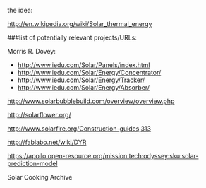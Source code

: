 the idea:

http://en.wikipedia.org/wiki/Solar_thermal_energy


###list of potentially relevant projects/URLs:

Morris R. Dovey:

  - http://www.iedu.com/Solar/Panels/index.html
  - http://www.iedu.com/Solar/Energy/Concentrator/
  - http://www.iedu.com/Solar/Energy/Tracker/
  - http://www.iedu.com/Solar/Energy/Absorber/


http://www.solarbubblebuild.com/overview/overview.php


http://solarflower.org/


http://www.solarfire.org/Construction-guides,313


http://fablabo.net/wiki/DYR


https://apollo.open-resource.org/mission:tech:odyssey:sku:solar-prediction-model

Solar Cooking Archive

